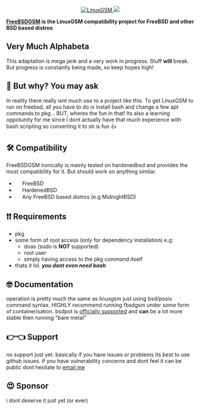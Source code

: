 <p align="center">
	<a href="https://linuxgsm.com"><img src="https://cdn.t2v.city/content/vSKyC7YoiXXpaUMHd76H/freebsdgsm.sh/freebsdgsmv2.webp" alt="LinuxGSM">
	<img src="https://img.shields.io/badge/i_want-badges_:(-red">
</p>

**[FreeBSDGSM](https://freebsdgsm.sh) is the LinuxGSM compatibility project for FreeBSD and other BSD based distros**

## Very Much Alphabeta

This adaptation is mega jank and a very work in progress. Stuff **will** break. But progress is constantly being made, so keep hopes high!

## 🤔 But why? You may ask
In reality there really isnt much use to a project like this. To get LinuxGSM to run on freebsd, all you have to do is install bash and change a few apt commands to pkg... BUT, wheres the fun in that! 
Its also a learning oppotunity for me since I dont actually have that much experience with bash scripting so converting it to sh is fun 👍

## 🛠 Compatibility

FreeBSDGSM ironically is mainly tested on hardenedbsd and provides the most compatibility for it.
But should work on anything similar.

-   <span><img src="https://cdn.t2v.city/content/vSKyC7YoiXXpaUMHd76H/freebsdgsm.sh/300px-Freebsd.webp" width="15" height="15"></span> FreeBSD
-   <span><img src="https://cdn.t2v.city/content/vSKyC7YoiXXpaUMHd76H/freebsdgsm.sh/HardenedBSD.svg-1.webp" width="15" height="15"></span> HardenedBSD
-   <span><img src="https://cdn.t2v.city/content/vSKyC7YoiXXpaUMHd76H/freebsdgsm.sh/MidnightBSDLogo.svg.webp" width="15" height="15"></span> Any FreeBSD based distros (e.g MidnightBSD)

## ❗❗ Requirements

- pkg
- some form of root access (only for dependency installation) e.g:
  - doas (sudo is **NOT** supported)
  - root user
  - simply having access to the pkg command itself
- thats it lol. **_you dont even need bash_**

## 🤓 Documentation

operation is pretty much the same as linuxgsm just using bsd/posix command syntax.
HIGHLY recommend running fbsdgsm under some form of containerisation.
bsdpot is [officially supported](https://github.com/t2vee/freebsdgsm-pot) and **can** be a lot more stable then running "bare metal"

## 👉👈 Support

no support just yet. basically if you have issues or problems its best to use github issues.
if you have vulnerability concerns and dont feel it can be public dont hesitate to [email me](mailto:me@t2v.ch)

## 😍 Sponsor
i dont deserve it just yet (or ever)

